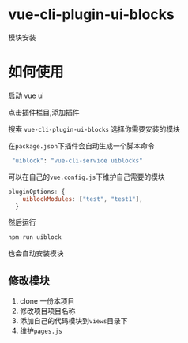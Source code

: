 # vue-cli-plugin-ui-blocks

模块安装

# 如何使用

启动 vue ui

点击插件栏目,添加插件

搜索 `vue-cli-plugin-ui-blocks` 选择你需要安装的模块

在`package.json`下插件会自动生成一个脚本命令

```bash
 "uiblock": "vue-cli-service uiblocks"
```

可以在自己的`vue.config.js`下维护自己需要的模块

```js
pluginOptions: {
    uiblockModules: ["test", "test1"],
  }
```

然后运行

```bash
npm run uiblock
```

也会自动安装模块

## 修改模块

1. clone 一份本项目
2. 修改项目项目名称
3. 添加自己的代码模块到`views`目录下
4. 维护`pages.js`
